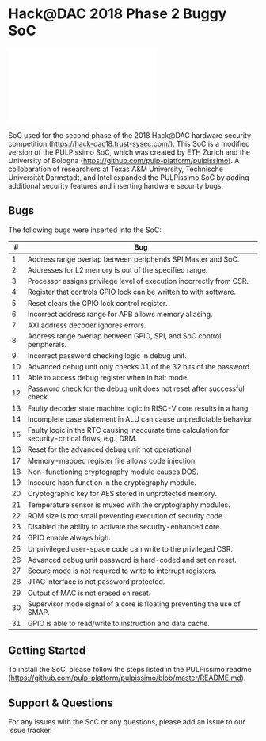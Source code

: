 # Hack@DAC 2018 Phase 2 Buggy SoC

![](doc/PulpissimoVulnerabilities_V6.pdf)

SoC used for the second phase of the 2018 Hack@DAC hardware security competition (https://hack-dac18.trust-sysec.com/). 
This SoC is a modified version of the PULPissimo SoC, which was created by ETH Zurich and the
University of Bologna (https://github.com/pulp-platform/pulpissimo). A collobaration of researchers at Texas A&M University, 
Technische Universität Darmstadt, and Intel expanded the PULPissimo SoC by adding additional security features and inserting 
hardware security bugs.  

## Bugs
The following bugs were inserted into the SoC:

| #  | Bug                                                                                               | 
|----|---------------------------------------------------------------------------------------------------|
|  1 |Address range overlap between peripherals SPI Master and SoC.                                      |
|  2 |Addresses for L2 memory is out of the specified range.                                             |
|  3 |Processor assigns privilege level of execution incorrectly from CSR.                               |
|  4 |Register that controls GPIO lock can be written to with software.                                  |
|  5 |Reset clears the GPIO lock control register.                                                       |
|  6 |Incorrect address range for APB allows memory aliasing.                                            |
|  7 |AXI address decoder ignores errors.                                                                |
|  8 |Address range overlap between GPIO, SPI, and SoC control peripherals.                              |
|  9 |Incorrect password checking logic in debug unit.                                                   |
| 10 |Advanced debug unit only checks 31 of the 32 bits of the password.                                 |
| 11 |Able to access debug register when in halt mode.                                                   |
| 12 |Password check for the debug unit does not reset after successful check.                           |
| 13 |Faulty decoder state machine logic in RISC-V core results in a hang.                               |
| 14 |Incomplete case statement in ALU can cause unpredictable behavior.                                 |
| 15 |Faulty logic in the RTC causing inaccurate time calculation for security-critical flows, e.g., DRM.|
| 16 |Reset for the advanced debug unit not operational.                                                 |
| 17 |Memory-mapped register file allows code injection.                                                 |
| 18 |Non-functioning cryptography module causes DOS.                                                    |
| 19 |Insecure hash function in the cryptography module.                                                 |
| 20 |Cryptographic key for AES stored in unprotected memory.                                            |
| 21 |Temperature sensor is muxed with the cryptography modules.                                         |
| 22 |ROM size is too small preventing execution of security code.                                       |
| 23 |Disabled the ability to activate the security-enhanced core.                                       |
| 24 |GPIO enable always high.                                                                           |
| 25 |Unprivileged user-space code can write to the privileged CSR.                                      |
| 26 |Advanced debug unit password is hard-coded and set on reset.                                       |
| 27 |Secure mode is not required to write to interrupt registers.                                       |
| 28 |JTAG interface is not password protected.                                                          |
| 29 |Output of MAC is not erased on reset.                                                              |
| 30 |Supervisor mode signal of a core is floating preventing the use of SMAP.                           |
| 31 |GPIO is able to read/write to instruction and data cache.                                          |



## Getting Started
To install the SoC, please follow the steps listed in the PULPissimo readme (https://github.com/pulp-platform/pulpissimo/blob/master/README.md).


## Support & Questions
For any issues with the SoC or any questions, please add an issue to our issue tracker.

